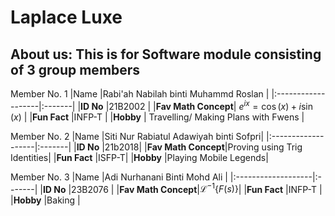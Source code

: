 # Laplace Luxe
## About us: This is for Software module consisting of 3 group members


Member No. 1
|Name                |Rabi'ah Nabilah binti Muhammd Roslan |
|:-------------------|:-------|
|**ID No**           |21B2002 |
|**Fav Math Concept**| $e^{ix} = \cos(x) + i \sin(x)$ |
|**Fun Fact**        |INFP-T |
|**Hobby**           | Travelling/ Making Plans with Fwens |

Member No. 2
|Name                |Siti Nur Rabiatul Adawiyah binti Sofpri|
|:-------------------|:-------|
|**ID No**           |21b2018|
|**Fav Math Concept**|Proving using Trig Identities|
|**Fun Fact**        |ISFP-T|
|**Hobby**           |Playing Mobile Legends|

Member No. 3
|Name                |Adi Nurhanani Binti Mohd Ali |
|:-------------------|:-------|
|**ID No**           |23B2076 |
|**Fav Math Concept**|$\mathcal{L}^{-1}\{F(s)\}$|
|**Fun Fact**        |INFP-T |
|**Hobby**           |Baking |